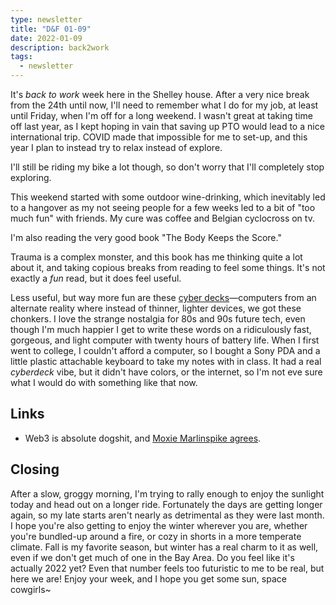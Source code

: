 ```yaml
---
type: newsletter
title: "D&F 01-09"
date: 2022-01-09
description: back2work
tags:
  - newsletter
---
```


It's _back to work_ week here in the Shelley house. After a very nice break from the 24th until now, I'll need to remember what I do for my job, at least until Friday, when I'm off for a long weekend. I wasn't great at taking time off last year, as I kept hoping in vain that saving up PTO would lead to a nice international trip. COVID made that impossible for me to set-up, and this year I plan to instead try to relax instead of explore.

I'll still be riding my bike a lot though, so don't worry that I'll completely stop exploring.

This weekend started with some outdoor wine-drinking, which inevitably led to a hangover as my not seeing people for a few weeks led to a bit of "too much fun" with friends. My cure was coffee and Belgian cyclocross on tv.

I'm also reading the very good book "The Body Keeps the Score."

Trauma is a complex monster, and this book has me thinking quite a lot about it, and taking copious breaks from reading to feel some things. It's not exactly a _fun_ read, but it does feel useful. 

Less useful, but way more fun are these [cyber decks](https://cyberdeck.cafe)—computers from an alternate reality where instead of thinner, lighter devices, we got these chonkers. I love the strange nostalgia for 80s and 90s future tech, even though I'm much happier I get to write these words on a ridiculously fast, gorgeous, and light computer with twenty hours of battery life. When I first went to college, I couldn't afford a computer, so I bought a Sony PDA and a little plastic attachable keyboard to take my notes with in class. It had a real _cyberdeck_ vibe, but it didn't have colors, or the internet, so I'm not eve sure what I would do with something like that now.

## Links

- Web3 is absolute dogshit, and [Moxie Marlinspike agrees](https://moxie.org/2022/01/07/web3-first-impressions.html).

## Closing

After a slow, groggy morning, I'm trying to rally enough to enjoy the sunlight today and head out on a longer ride. Fortunately the days are getting longer again, so my late starts aren't nearly as detrimental as they were last month. I hope you're also getting to enjoy the winter wherever you are, whether you're bundled-up around a fire, or cozy in shorts in a more temperate climate. Fall is my favorite season, but winter has a real charm to it as well, even if we don't get much of one in the Bay Area. Do you feel like it's actually 2022 yet? Even that number feels too futuristic to me to be real, but here we are! Enjoy your week, and I hope you get some sun, space cowgirls~